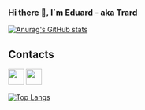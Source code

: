 ### Hi there 👋, I`m Eduard - aka Trard

[![Anurag's GitHub stats](https://github-readme-stats.vercel.app/api?username=trard&show_icons=true&theme=nord)](https://github.com/anuraghazra/github-readme-stats)

## Contacts
[<img height="32" width="32" src="https://vk.com/favicon.ico" />][VK]
[<img height="32" width="32" src="https://telegram.org/favicon.ico" />][Telegram]

[![Top Langs](https://github-readme-stats.vercel.app/api/top-langs/?username=trard&layout=compact)](https://github.com/anuraghazra/github-readme-stats)

[VK]: https://vk.com/trard
[Telegram]: https://t.me/trard
